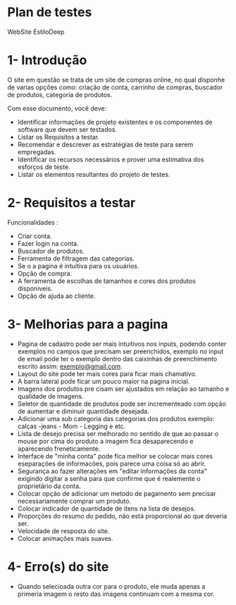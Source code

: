 # Plan de testes

WebSite EstiloDeep

# 1- Introdução

O site em questão se trata de  um site de compras online, no qual disponhe de varias opções como: criação de conta, carrinho de compras, buscador de produtos, categoria de produtos.

Com esse documento, você deve:

 - Identificar informações de projeto existentes e os componentes de software que devem ser testados.
 - Listar os Requisitos a testar.
 - Recomendar e descrever as estratégias de teste para serem empregadas.
 - Identificar os recursos necessários e prover uma estimativa dos esforços de teste.
 - Listar os elementos resultantes do projeto de testes.

# 2- Requisitos a testar
  
  Funcionalidades :
  
  - Criar conta.
  - Fazer login na conta.
  - Buscador de produtos.
  - Ferramenta de filtragem das categorias.
  - Se o a pagina é intuitiva para os usuários.
  - Opção de compra.
  - A ferramenta de escolhas de tamanhos e cores dos produtos disponiveis.
  - Opção de ajuda ao cliente.
  
# 3- Melhorias para a pagina
  
  - Pagina de cadastro pode ser mais intuitivos nos inputs, podendo conter exemplos no campos que precisam ser preenchidos, exemplo no input de email pode ter o           exemplo dentro das caixinhas de preenchimento escrito assim: exemplo@gmail.com.
  - Layout do site pode ter mais cores para ficar mais chamativo.
  - A barra lateral pode ficar um pouco maior na pagina inicial.
  - Imagens dos produtos pre cisam ser ajustados em relação ao tamanho e qualidade de imagens.
  - Seletor de quantidade de produtos pode ser incrementeado com opção de aumentar e diminuir quantidade desejada.
  - Adicionar uma sub categoria das categorias dos produtos exemplo: calças -jeans - Mom - Legging e etc.
  - Lista de desejo precisa ser melhorado no sentido de que ao passar o mouse por cima do produto a imagem fica desaparecendo e aparecendo freneticamente.
  - Interface de "minha conta" pode fica melhor se colocar mais cores eseparações de informacões, pois parece uma coisa só ao abrir.
  - Segurança ao fazer alterações em "editar informações da conta" exigindo digitar a senha para que confirme que é realemente o proprietário da conta.
  - Colocar opção de adicionar um metodo de pagamento sem precisar necessariamente comprar um produto.
  - Colocar indicador de quantidade de itens na lista de desejos.
  - Proporções do resumo do pedido, não está proporcional ao que deveria ser.
  - Velocidade de resposta do site.
  - Colocar animações mais suaves.
  
                                                                            
  
# 4- Erro(s) do site

  - Quando selecioada outra cor para o produto, ele muda apenas a primeria imagem o resto das imagens continuam com a mesma cor.
  
  
